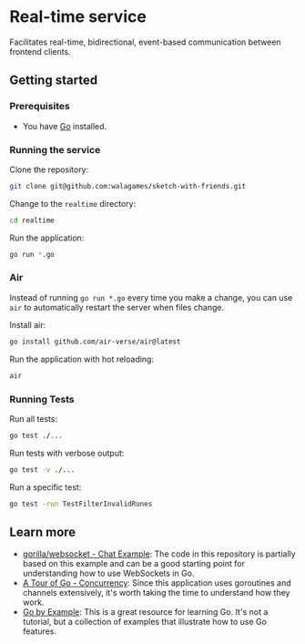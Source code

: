 # Real-time service
Facilitates real-time, bidirectional, event-based communication between frontend clients. 

## Getting started
### Prerequisites

- You have [Go](https://golang.org/) installed.

### Running the service

Clone the repository:

```bash
git clone git@github.com:walagames/sketch-with-friends.git
```

Change to the `realtime` directory:

```bash
cd realtime
```

Run the application:

```bash
go run *.go
```

### Air
Instead of running `go run *.go` every time you make a change, you can use `air` to automatically restart the server when files change.

Install air:
```bash
go install github.com/air-verse/air@latest
```
Run the application with hot reloading:
```bash
air
```

### Running Tests
Run all tests:
```bash
go test ./...
```

Run tests with verbose output:
```bash
go test -v ./...
```

Run a specific test:
```bash
go test -run TestFilterInvalidRunes
```

## Learn more
- [gorilla/websocket - Chat Example](https://github.com/gorilla/websocket/tree/master/examples/chat): The code in this repository is partially based on this example and can be a good starting point for understanding how to use WebSockets in Go.
- [A Tour of Go - Concurrency](https://go.dev/tour/concurrency/1): Since this application uses goroutines and channels extensively, it's worth taking the time to understand how they work.
- [Go by Example](https://gobyexample.com/): This is a great resource for learning Go. It's not a tutorial, but a collection of examples that illustrate how to use Go features.
